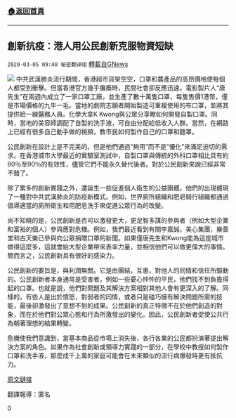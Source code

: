 ###  [:house:返回首頁](https://github.com/ourhimalayas/txt)
---

## 創新抗疫：港人用公民創新克服物資短缺
`2020-03-05 09:48 秘密翻译组` [轉載自GNews](https://gnews.org/zh-hant/131603/)

![](https://s3-ap-northeast-1.amazonaws.com/news.guo.offload.media/wp-content/uploads/2020/03/05094314/41475D58-D8DF-4217-BF84-994EAACA0729.jpeg)
中共武漢肺炎流行期間，香港超市貨架空空，口罩和農產品的高昂價格使每個人都受到衝擊。但當香港官方幾乎癱瘓時，民間社會卻反應迅速。電影製片人“唐先生”在兩週內成立了一家口罩工廠，並生產了數十萬隻口罩，每隻售價1港幣，僅是市場價格的九牛一毛。當地的劇院志願者開始製造可重複使用的布口罩，並將其提供給一線醫務人員。化學大拿K Kwong與公眾分享瞭如何開發自製口罩。同時，當地的美容師調配了自製的洗手液，可自由分配給低收入人群。當然，在網路上已經有很多自己動手做的視頻，教市民如何製作自己的口罩和麵罩。

公民創新在設計上是不完美的，但是他們通過“夠用”而不是“優化”來滿足迫切的需求。在香港城市大學最近的實驗室測試中，自製口罩與傳統的外科口罩相比具有約80％至90％的有效性，儘管它們不能永久替代後者。對於公民創新來說已經非常不錯了。

除了繁多的創新實踐之外，還誕生一些促進個人衛生的公益團體。他們的出現體現了一種對中共武漢肺炎的防疫新模式。例如，世界廁所組織和肥皂騎行組織都通過倡導適當的廁所衛生和用肥皂洗手來促進公眾行為的改變。

尚不知曉的是，公民創新是否可以激發更大，更足智多謀的參與者（例如大型企業和富裕的個人）參與應對危機。例如，我們最近看到有關李嘉誠，美心集團，樂善堂和古天樂已參與向公眾捐贈口罩的新聞。如果僅唐先生和Kwong能為這座城市做得這麼多，這就會給大型企業帶來表率力量，並相信他們可以做更偉大的事情。簡而言之，公民創新具有很好的感染力。

公民創新的要旨是，與利潤無關。它是由團結，互惠，對他人的同情和信任所驅動的。公民創新者本身通常是受害者，例如一些憂心忡忡的平民，他們找不到負擔得起的口罩。也就是說，他們對問題及其解決方案相對其他人會有更深入的了解。同樣的，有些人是出於憤怒，對弱者的同情，或者只是碰巧擁有解決問題所需的技能，最後卻激發出了意想不到的成果。公民創新的真正特徵不在於他們創造的對象，而在於他們對公眾心態和行為所激發出的變化。因此，公民創新者促使公共行為朝著理想的結果轉變。

危機使我們意識到，當基本商品從市場上消失後，各行各業的公民都扮演著提出解決方案的角色。如果作為社會創新或領導力實踐的一部分，在學校中教授如何製作口罩和洗手液，那麼成千上萬的家庭可能會在未來類似的流行病爆發時更有抵抗力。

[原文鏈接](https://www.hongkongfp.com/2020/03/04/govt-fails-hongkongers-innovate-tackle-coronavirus-shortages/)

翻譯報導：匿名

0
